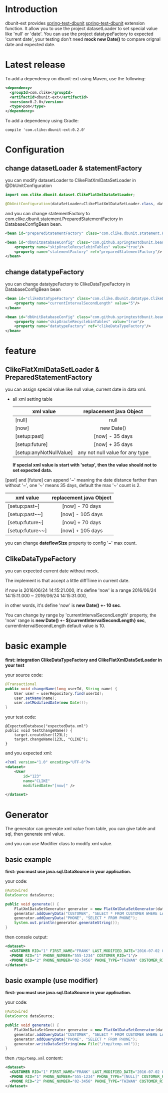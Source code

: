 # Introduction

dbunit-ext provides [spring-test-dbunit] [spring-test-dbunit] extension function. It allow you to use the project datasetLoader 
to set special value like 'null' or 'date'. You can use the project datatypeFactory to expected 'current date', 
your testing don't need **mock new Date()** to compare orignal date and expected date.

# Latest release

To add a dependency on dbunit-ext using Maven, use the following:

``` xml
<dependency>
  <groupId>com.clike</groupId>
  <artifactId>dbunit-ext</artifactId>
  <version>0.2.0</version>
  <type>pom</type>
</dependency>
```

To add a dependency using Gradle:

```
compile 'com.clike:dbunit-ext:0.2.0'
```

# Configuration

## change datasetLoader & statementFactory

you can modify datasetLoader to ClikeFlatXmlDataSetLoader in @DbUnitConfiguration

``` java
import com.clike.dbunit.dataset.ClikeFlatXmlDataSetLoader;

@DbUnitConfiguration(dataSetLoader=ClikeFlatXmlDataSetLoader.class, databaseConnection={"dataSource", "dataSource2"})
```

and you can change statementFactory to com.clike.dbunit.statement.PreparedStatementFactory in DatabaseConfigBean bean.

``` xml
<bean id="preparedStatementFactory" class="com.clike.dbunit.statement.PreparedStatementFactory" />

<bean id="dbUnitDatabaseConfig" class="com.github.springtestdbunit.bean.DatabaseConfigBean">
    <property name="skipOracleRecyclebinTables" value="true"/>
    <property name="statementFactory" ref="preparedStatementFactory"/>
</bean>
```

## change datatypeFactory

you can change datatypeFactory to ClikeDataTypeFactory in DatabaseConfigBean bean

``` xml
<bean id="clikeDataTypeFactory" class="com.clike.dbunit.datatype.ClikeDataTypeFactory">
    <property name="currentIntervalSecondLength" value="5"/>
</bean>

<bean id="dbUnitDatabaseConfig" class="com.github.springtestdbunit.bean.DatabaseConfigBean">
    <property name="skipOracleRecyclebinTables" value="true"/>
    <property name="datatypeFactory" ref="clikeDataTypeFactory"/>
</bean>
```

# feature

## ClikeFlatXmlDataSetLoader & PreparedStatementFactory

you can assign special value like null value, current date in data xml.

* all xml setting table

    | xml value       | replacement java Object|
    | ----------------|:----------------------:|
    | \[null\]                  | null                   |
    | \[now\]                   | new Date\(\)           |
    | \[setup:past\]            | \[now\] - 35 days      |
    | \[setup:future\]          | \[now\] + 35 days      |
    | \[setup:anyNotNullValue\] | any not null value for any type | 

    **If special xml value is start with 'setup', then the value should not to set expected data.**

[past] and [future] can append '~' meaning the date distance farther than without '~',
one '~' means 35 days, default the max '~' count is 2.

| xml value     | replacement java Object|
| ------------- |:----------------------:|
| [setup:past~]       | [now] - 70 days        |
| [setup:past~~]      | [now] - 105 days       |
| [setup:future~]     | [now] + 70 days        |
| [setup:future~~]    | [now] + 105 days       |

you can change **dateflowSize** property to config '~' max count.


## ClikeDataTypeFactory
 
you can expected current date without mock.
 
The implement is that accept a little diffTime in current date.
 
if now is 2016/06/24 14:15:21.000, it's define 'now' is a range  2016/06/24 14:15:11.000 ~ 2016/06/24 14:15:31.000,

in other words, it's define 'now' is **new Date() +- 10 sec**.
 
You can change by range by 'currentIntervalSecondLength' property, the 'now' range is **new Date() +- ${currentIntervalSecondLength} sec**, currentIntervalSecondLength default value is 10. 

# basic example

**first: integration ClikeDataTypeFactory and ClikeFlatXmlDataSetLoader in your test**

your source code:

``` java
@Transactional
public void changeName(long userId, String name) {
    User user = userRepository.find(userId);
    user.setName(name);
    user.setModifiedDate(new Date());
}
```

your test code:

```
@ExpectedDatabase("expectedData.xml")
public void testChangeName() {
    target.createUser(123L);
    target.changeName(123L, "CLIKE");
}
```

and you expected xml:

``` xml
<?xml version="1.0" encoding="UTF-8"?>
<dataset>
	<User 
	    id="123"
	    name="CLIKE"
	    modifiedDate="[now]" />

</dataset>
```

# Generator

The generator can generate xml value from table, you can give table and sql, then generate xml value.

and you can use Modifier class to modify xml value.


## basic example

**first: you must use java.sql.DataSource in your application.**

your code:

``` java
@Autowired
DataSource dataSource;

public void generate() {
    FlatXmlDataSetGenerator generator = new FlatXmlDataSetGenerator(dataSource);
    generator.addQueryData("CUSTOMER", "SELECT * FROM CUSTOMER WHERE LAST_NAME = 'CLIKE'");
    generator.addQueryData("PHONE", "SELECT * FROM PHONE");
    System.out.println(generator.generateString());
}
```

then console output:

``` xml
<dataset>
  <CUSTOMER RID="1" FIRST_NAME="FRANK" LAST_MODIFIED_DATE="2016-07-02 01:22:06.158" LAST_NAME="CLIKE"/>
  <PHONE RID="1" PHONE_NUMBER="555-1234" COSTOMER_RID="1"/>
  <PHONE RID="2" PHONE_NUMBER="02-3456" PHONE_TYPE="TAIWAN" COSTOMER_RID="1"/>
</dataset>
```

## basic example (use modifier)

**first: you must use java.sql.DataSource in your application.**

your code:

``` java
@Autowired
DataSource dataSource;

public void generate() {
    FlatXmlDataSetGenerator generator = new FlatXmlDataSetGenerator(dataSource, new NullValueModifier("NULL"));
    generator.addQueryData("CUSTOMER", "SELECT * FROM CUSTOMER WHERE LAST_NAME = 'CLIKE'");
    generator.addQueryData("PHONE", "SELECT * FROM PHONE");
    generator.writeDataSetString(new File("/tmp/temp.xml"));
}
```

then `/tmp/temp.xml` content:

``` xml
<dataset>
  <CUSTOMER RID="1" FIRST_NAME="FRANK" LAST_MODIFIED_DATE="2016-07-02 01:22:06.158" LAST_NAME="CLIKE"/>
  <PHONE RID="1" PHONE_NUMBER="555-1234" PHONE_TYPE="[NULL]" COSTOMER_RID="1"/>
  <PHONE RID="2" PHONE_NUMBER="02-3456" PHONE_TYPE="TAIWAN" COSTOMER_RID="1"/>
</dataset>
```

[spring-test-dbunit]: https://github.com/springtestdbunit/spring-test-dbunit
